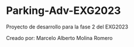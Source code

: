 # Parking-Adv-EXG2023
Proyecto de desarrollo para la fase 2 del EXG2023

Creado por: Marcelo Alberto Molina Romero
